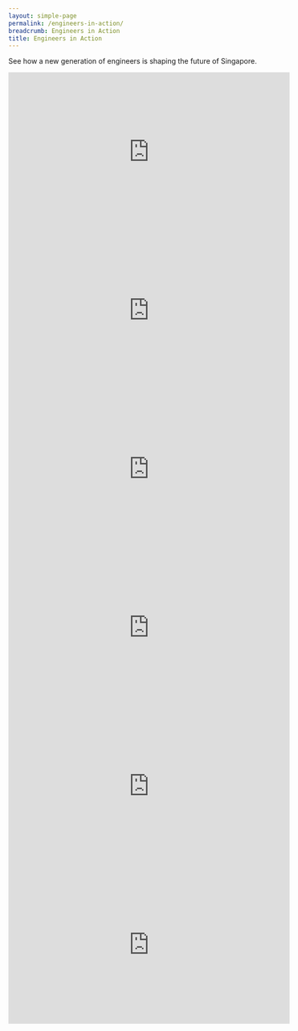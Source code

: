 ```yaml
---
layout: simple-page
permalink: /engineers-in-action/
breadcrumb: Engineers in Action
title: Engineers in Action
---
```


See how a new generation of engineers is shaping the future of Singapore.

<div class="bp-youtube">
<iframe width="560" height="315" src="https://www.youtube.com/embed/uniBF9yGmzw" frameborder="0" allow="accelerometer; autoplay; encrypted-media; gyroscope; picture-in-picture" allowfullscreen></iframe>
</div>

<div class="bp-youtube">
<iframe width="560" height="315" src="https://www.youtube.com/embed/wFK_ZCqiddc" frameborder="0" allow="accelerometer; autoplay; encrypted-media; gyroscope; picture-in-picture" allowfullscreen></iframe>
</div>

<div class="bp-youtube">
<iframe width="560" height="315" src="https://www.youtube.com/embed/ff5HMV0ZRLQ" frameborder="0" allow="accelerometer; autoplay; encrypted-media; gyroscope; picture-in-picture" allowfullscreen></iframe>

<div class="bp-youtube">
<iframe width="560" height="315" src="https://www.youtube.com/watch?v=HsgPvuf9kogh" frameborder="0" allow="accelerometer; autoplay; encrypted-media; gyroscope; picture-in-picture" allowfullscreen></iframe>

<div class="bp-youtube">
<iframe width="560" height="315" src="https://www.youtube.com/watch?v=bHMH4L8bGjw" frameborder="0" allow="accelerometer; autoplay; encrypted-media; gyroscope; picture-in-picture" allowfullscreen></iframe>
   
<div class="bp-youtube">
<iframe width="560" height="315" src="https://www.youtube.com/watch?v=cCaEjiJQeX8" frameborder="0" allow="accelerometer; autoplay; encrypted-media; gyroscope; picture-in-picture" allowfullscreen></iframe>
